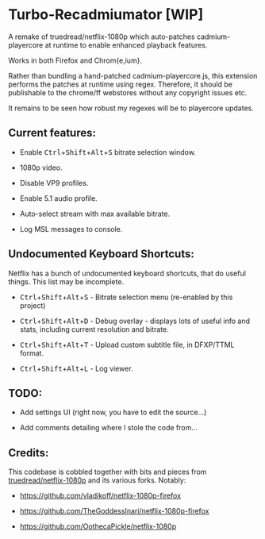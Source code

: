 # Turbo-Recadmiumator [WIP]
A remake of truedread/netflix-1080p which auto-patches cadmium-playercore at runtime to enable enhanced playback features.

Works in both Firefox and Chrom{e,ium}.

Rather than bundling a hand-patched cadmium-playercore.js, this extension
performs the patches at runtime using regex. Therefore, it should be publishable
to the chrome/ff webstores without any copyright issues etc.

It remains to be seen how robust my regexes will be to playercore updates.

## Current features:

- Enable <kbd>Ctrl</kbd>+<kbd>Shift</kbd>+<kbd>Alt</kbd>+<kbd>S</kbd> bitrate selection window.

- 1080p video.

- Disable VP9 profiles.

- Enable 5.1 audio profile.

- Auto-select stream with max available bitrate.

- Log MSL messages to console.

## Undocumented Keyboard Shortcuts:

Netflix has a bunch of undocumented keyboard shortcuts, that do useful things. This list may be incomplete.

- <kbd>Ctrl</kbd>+<kbd>Shift</kbd>+<kbd>Alt</kbd>+<kbd>S</kbd> - Bitrate selection menu (re-enabled by this project)

- <kbd>Ctrl</kbd>+<kbd>Shift</kbd>+<kbd>Alt</kbd>+<kbd>D</kbd> - Debug overlay - displays lots of useful info and stats, including current resolution and bitrate.

- <kbd>Ctrl</kbd>+<kbd>Shift</kbd>+<kbd>Alt</kbd>+<kbd>T</kbd> - Upload custom subtitle file, in DFXP/TTML format.

- <kbd>Ctrl</kbd>+<kbd>Shift</kbd>+<kbd>Alt</kbd>+<kbd>L</kbd> - Log viewer.

## TODO:

- Add settings UI (right now, you have to edit the source...)

- Add comments detailing where I stole the code from...

## Credits:

This codebase is cobbled together with bits and pieces from [truedread/netflix-1080p](https://github.com/truedread/netflix-1080p) and its various forks. Notably:

- https://github.com/vladikoff/netflix-1080p-firefox

- https://github.com/TheGoddessInari/netflix-1080p-firefox

- https://github.com/OothecaPickle/netflix-1080p
